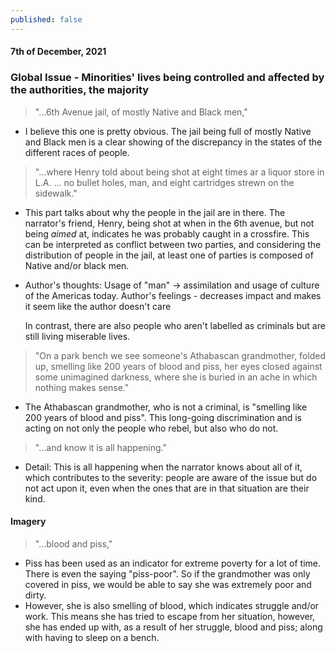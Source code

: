 ```yaml
---
published: false
---
```

#### 7th of December, 2021

### Global Issue - Minorities' lives being controlled and affected by the authorities, the majority

> "...6th Avenue jail, of mostly Native and Black men,"

- I believe this one is pretty obvious. The jail being full of mostly Native and Black men is a clear showing of the discrepancy in the states of the different races of people.

> "...where Henry told about being shot at eight times ar a liquor store in L.A. ... no bullet holes, man, and eight cartridges strewn on the sidewalk."

- This part talks about why the people in the jail are in there. The narrator's friend, Henry, being shot at when in the 6th avenue, but not being _aimed_ at, indicates he was probably caught in a crossfire. This can be interpreted as conflict between two parties, and considering the distribution of people in the jail, at least one of parties is composed of Native and/or black men.

- Author's thoughts: Usage of "man" -> assimilation and usage of culture of the Americas today. Author's feelings - decreases impact and makes it seem like the author doesn't care

	In contrast, there are also people who aren't labelled as criminals but are still living miserable lives. 

> "On a park bench we see someone's Athabascan grandmother, folded up, smelling like 200 years of blood and piss, her eyes closed against some unimagined darkness, where she is buried in an ache in which nothing makes sense."

- The Athabascan grandmother, who is not a criminal, is "smelling like 200 years of blood and piss". This long-going discrimination and is acting on not only the people who rebel, but also who do not.

> "...and know it is all happening."

- Detail: This is all happening when the narrator knows about all of it, which contributes to the severity: people are aware of the issue but do not act upon it, even when the ones that are in that situation are their kind.

#### Imagery
>"...blood and piss,"

- Piss has been used as an indicator for extreme poverty for a lot of time. There is even the saying "piss-poor". So if the grandmother was only covered in piss, we would be able to say she was extremely poor and dirty. 
- However, she is also smelling of blood, which indicates struggle and/or work. This means she has tried to escape from her situation, however, she has ended up with, as a result of her struggle, blood and piss; along with having to sleep on a bench.

